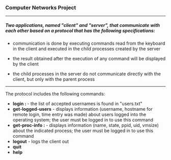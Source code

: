 ### Computer Networks Project
--- 
##### Two applications, named "**client**" and "**server**", that communicate with each other based on a protocol that has the following specifications:
+ communication is done by executing commands read from the keyboard in the client and executed in the child processes created by the server

+ the result obtained after the execution of any command will be displayed by the client

+ the child processes in the server do not communicate directly with the client, but only with the parent process

--- 

The protocol includes the following commands:
  - **login : <username>** - the list of accepted usernames is found in "users.txt"
  - **get-logged-users** - displays information (username, hostname for remote login, time entry was made) about users logged into the operating system; the user must be logged in to use this command
  - **get-proc-info : <pid>** - displays information (name, state, ppid, uid, vmsize) about the indicated process; the user must be logged in to use this command
  - **logout** - logs the client out
  - **quit**
  - **help**
